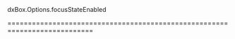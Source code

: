<!--id-->dxBox.Options.focusStateEnabled<!--/id-->
<!--merge--><!--/merge-->
<!--hidden--><!--/hidden-->
===========================================================================
